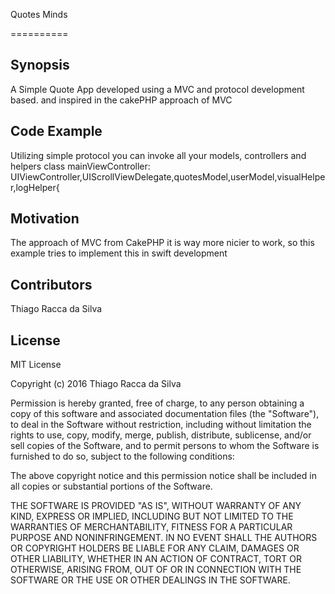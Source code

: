 Quotes Minds

==========

## Synopsis

A Simple Quote App developed using a MVC and protocol development based. and inspired in the cakePHP approach of MVC

## Code Example

Utilizing simple protocol you can invoke all your models, controllers and helpers
class mainViewController: UIViewController,UIScrollViewDelegate,quotesModel,userModel,visualHelper,logHelper{

## Motivation

The approach of MVC from CakePHP it is way more nicier to work, so this example tries to implement this in swift development


## Contributors

Thiago Racca da Silva

## License

MIT License

Copyright (c) 2016 Thiago Racca da Silva

Permission is hereby granted, free of charge, to any person obtaining a copy
of this software and associated documentation files (the "Software"), to deal
in the Software without restriction, including without limitation the rights
to use, copy, modify, merge, publish, distribute, sublicense, and/or sell
copies of the Software, and to permit persons to whom the Software is
furnished to do so, subject to the following conditions:

The above copyright notice and this permission notice shall be included in all
copies or substantial portions of the Software.

THE SOFTWARE IS PROVIDED "AS IS", WITHOUT WARRANTY OF ANY KIND, EXPRESS OR
IMPLIED, INCLUDING BUT NOT LIMITED TO THE WARRANTIES OF MERCHANTABILITY,
FITNESS FOR A PARTICULAR PURPOSE AND NONINFRINGEMENT. IN NO EVENT SHALL THE
AUTHORS OR COPYRIGHT HOLDERS BE LIABLE FOR ANY CLAIM, DAMAGES OR OTHER
LIABILITY, WHETHER IN AN ACTION OF CONTRACT, TORT OR OTHERWISE, ARISING FROM,
OUT OF OR IN CONNECTION WITH THE SOFTWARE OR THE USE OR OTHER DEALINGS IN THE
SOFTWARE.